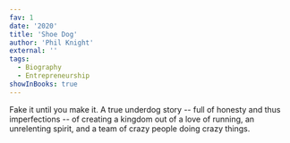 ```yaml
---
fav: 1
date: '2020'
title: 'Shoe Dog'
author: 'Phil Knight'
external: ''
tags:
  - Biography
  - Entrepreneurship
showInBooks: true
---
```


Fake it until you make it. A true underdog story -- full of honesty and thus imperfections -- of creating a kingdom out of a love of running, an unrelenting spirit, and a team of crazy people doing crazy things.
